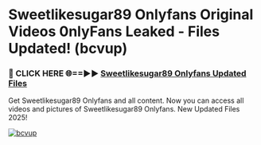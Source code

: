 # Sweetlikesugar89 Onlyfans Original Videos 0nlyFans Leaked - Files Updated! (bcvup)

<h3>🔴 CLICK HERE 🌐==►► <a href="https://tinyurl.com/ehrbuxhb" rel="nofollow">Sweetlikesugar89 Onlyfans Updated Files</a></h3>

Get Sweetlikesugar89 Onlyfans and all content. Now you can access all videos and pictures of Sweetlikesugar89 Onlyfans. New Updated Files 2025!

[![bcvup](https://i.imgur.com/lVYEuWS.gif)](https://tinyurl.com/ehrbuxhb)
